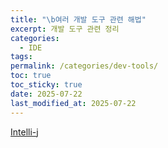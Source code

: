 ```yaml
---
title: "\b여러 개발 도구 관련 해법"
excerpt: 개발 도구 관련 정리
categories:
  - IDE
tags: 
permalink: /categories/dev-tools/
toc: true
toc_sticky: true
date: 2025-07-22
last_modified_at: 2025-07-22
---
```



[Intelli-j](/categories/dev-tools/intelii-j)